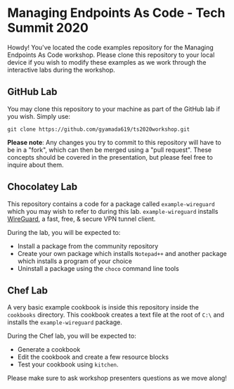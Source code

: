 # Managing Endpoints As Code - Tech Summit 2020

Howdy! You've located the code examples repository for the Managing Endpoints As Code workshop. Please clone this repository to your local device if you wish to modify these examples as we work through the interactive labs during the workshop.

## GitHub Lab

You may clone this repository to your machine as part of the GitHub lab if you wish. Simply use:

```
git clone https://github.com/gyamada619/ts2020workshop.git
```

**Please note**: Any changes you try to commit to this repository will have to be in a "fork", which can then be merged using a "pull request". These concepts should be covered in the presentation, but please feel free to inquire about them.

## Chocolatey Lab

This repository contains a code for a package called `example-wireguard` which you may wish to refer to during this lab. `example-wireguard` installs [WireGuard](https://www.wireguard.com/), a fast, free, & secure VPN tunnel client. 

During the lab, you will be expected to:

* Install a package from the community repository
* Create your own package which installs `Notepad++` and another package which installs a program of your choice
* Uninstall a package using the `choco` command line tools

## Chef Lab

A very basic example cookbook is inside this repository inside the `cookbooks` directory. This cookbook creates a text file at the root of `C:\` and installs the `example-wireguard` package.

During the Chef lab, you will be expected to:

* Generate a cookbook
* Edit the cookbook and create a few resource blocks
* Test your cookbook using `kitchen`.

Please make sure to ask workshop presenters questions as we move along!
